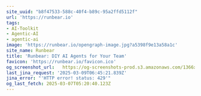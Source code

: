 ```yaml
---
site_uuid: "b8f47533-588c-40f4-b89c-95a2ffd5112f"
url: 'https://runbear.io'
tags:
- AI-Toolkit
- Agentic-AI
- agentic-ai
image: 'https://runbear.io/opengraph-image.jpg?a5398f9e13a58a1c'
site_name: Runbear
title: 'Runbear: DIY AI Agents for Your Team'
favicon: 'https://runbear.io/favicon.ico'
og_screenshot_url:   https://og-screenshots-prod.s3.amazonaws.com/1366x768/80/false/e1ad6174ab571aa169bb0e923e33079fcab90568a4fe09d0c359e8d4eb9e3b24.jpeg
last_jina_request: '2025-03-09T06:45:21.839Z'
jina_error: "'HTTP error! status: 429'"
og_last_fetch: 2025-03-07T05:20:40.123Z
---
```


